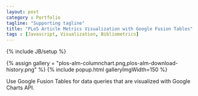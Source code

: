 ```yaml
---
layout: post
category : Portfolio
tagline: "Supporting tagline"
title: "PLoS Article Metrics Visualization with Google Fusion Tables"
tags : [Javascript, Visualization, Bibliometrics]
---
```

{% include JB/setup %}


{% assign gallery = "plos-alm-columnchart.png,plos-alm-download-history.png" %}
{% include popup.html galleryImgWidth=150 %}

Use Google Fusion Tables for data queries that are visualized with Google Charts API.
